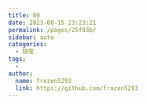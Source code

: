 ```yaml
---
title: 09
date: 2023-08-15 23:23:21
permalink: /pages/25f93b/
sidebar: auto
categories:
  - 随笔
tags:
  - 
author: 
  name: frozen5293
  link: https://github.com/frozen5293
---
```

